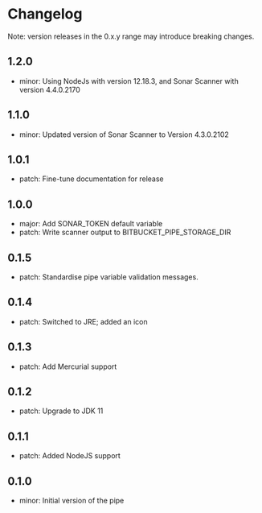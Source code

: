 # Changelog
Note: version releases in the 0.x.y range may introduce breaking changes.

## 1.2.0

- minor: Using NodeJs with version 12.18.3, and Sonar Scanner with version 4.4.0.2170

## 1.1.0

- minor: Updated version of Sonar Scanner to Version 4.3.0.2102

## 1.0.1

- patch: Fine-tune documentation for release

## 1.0.0

- major: Add SONAR_TOKEN default variable
- patch: Write scanner output to BITBUCKET_PIPE_STORAGE_DIR

## 0.1.5

- patch: Standardise pipe variable validation messages.

## 0.1.4

- patch: Switched to JRE; added an icon

## 0.1.3

- patch: Add Mercurial support

## 0.1.2

- patch: Upgrade to JDK 11

## 0.1.1

- patch: Added NodeJS support

## 0.1.0

- minor: Initial version of the pipe

